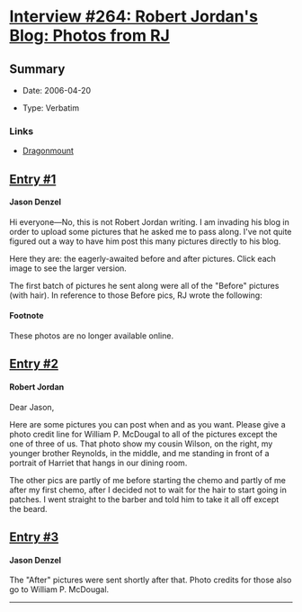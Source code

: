 # [Interview #264: Robert Jordan's Blog: Photos from RJ](https://www.theoryland.com/intvmain.php?i=264)

## Summary

- Date: 2006-04-20

- Type: Verbatim

### Links

- [Dragonmount](http://www.dragonmount.com/forums/blog/4/entry-339-photos-from-rj/)


## [Entry #1](./t-264/1)

#### Jason Denzel

Hi everyone—No, this is not Robert Jordan writing. I am invading his blog in order to upload some pictures that he asked me to pass along. I've not quite figured out a way to have him post this many pictures directly to his blog.

Here they are: the eagerly-awaited before and after pictures. Click each image to see the larger version.

The first batch of pictures he sent along were all of the "Before" pictures (with hair). In reference to those Before pics, RJ wrote the following:

#### Footnote

These photos are no longer available online.

## [Entry #2](./t-264/2)

#### Robert Jordan

Dear Jason,

Here are some pictures you can post when and as you want. Please give a photo credit line for William P. McDougal to all of the pictures except the one of three of us. That photo show my cousin Wilson, on the right, my younger brother Reynolds, in the middle, and me standing in front of a portrait of Harriet that hangs in our dining room.

The other pics are partly of me before starting the chemo and partly of me after my first chemo, after I decided not to wait for the hair to start going in patches. I went straight to the barber and told him to take it all off except the beard.

## [Entry #3](./t-264/3)

#### Jason Denzel

The "After" pictures were sent shortly after that. Photo credits for those also go to William P. McDougal.


---

